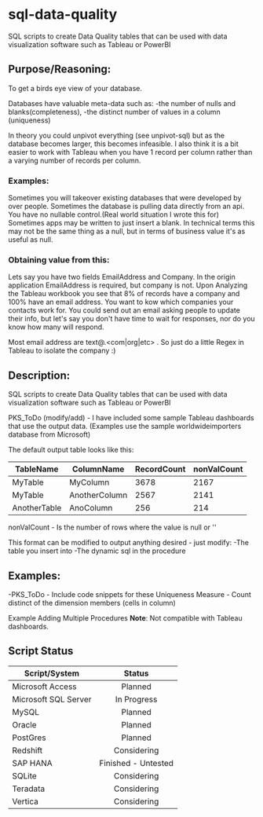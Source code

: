 # sql-data-quality

SQL scripts to create Data Quality tables that can be used with data visualization software such as Tableau or PowerBI

## Purpose/Reasoning:
To get a birds eye view of your database.
 
Databases have valuable meta-data such as: 
-the number of nulls and blanks(completeness), 
-the distinct number of values in a column (uniqueness)  

In theory you could unpivot everything (see unpivot-sql) 
but as the database becomes larger, this becomes infeasible. I also think it is a bit easier to work with Tableau 
when you have 1 record per column rather than a varying number of records per column. 

### Examples:
Sometimes you will takeover existing databases that were developed by over people.
Sometimes the database is pulling data directly from an api. You have no nullable control.(Real world situation I wrote this for)
Sometimes apps may be written to just insert a blank. In technical terms this may not be the same thing as a null, but in terms of business value it's as useful as null. 

### Obtaining value from this:
Lets say you have two fields EmailAddress and Company. 
In the origin application EmailAddress is required, but company is not.
Upon Analyzing the Tableau workbook you see that 8% of records have a company and 100% have an email address.
You want to kow which companies your contacts work for. You could send out an email asking people to update their info, but let's say you don't have time to wait for responses,
nor do you know how many will respond.

Most email address are text@<company>.<com|org|etc> . So just do a little Regex in Tableau to isolate the company :) 

 
## Description:
SQL scripts to create Data Quality tables that can be used with data visualization software such as Tableau or PowerBI

PKS_ToDo (modify/add) - I have included some sample Tableau dashboards that use the output data. (Examples use the sample worldwideimporters database from Microsoft)  

The default output table looks like this:

| TableName  | ColumnName | RecordCount | nonValCount  | 
| ---------- |-------------|-----| ----- |
| MyTable    | MyColumn | 3678 | 2167|
| MyTable    | AnotherColumn | 2567 | 2141|
| AnotherTable    | AnoColumn | 256 | 214 |

nonValCount - Is the number of rows where the value is null or ''


This format can be modified to output anything desired - just modify:
-The table you insert into
-The dynamic sql in the procedure

## Examples:
-PKS_ToDo - Include code snippets for these
Uniqueness Measure - Count distinct of the dimension members (cells in column) 

Example Adding Multiple Procedures
**Note**: Not compatible with Tableau dashboards.


## Script Status
| Script/System | Status  					|
| ------------- |:-------------------------:|
|Microsoft Access | Planned |
|Microsoft SQL Server| In Progress |
|MySQL| Planned |
|Oracle | Planned |
|PostGres| Planned |
|Redshift| Considering |
|SAP HANA 	| 	Finished - Untested  	|
|SQLite|Considering|
|Teradata|Considering|
|Vertica|Considering|





